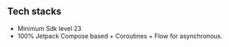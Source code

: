 ## Tech stacks
- Minimum Sdk level 23
- 100% Jetpack Compose based + Coroutines + Flow for asynchronous.
